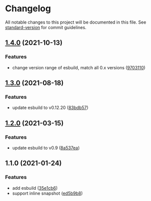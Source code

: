 # Changelog

All notable changes to this project will be documented in this file. See [standard-version](https://github.com/conventional-changelog/standard-version) for commit guidelines.

## [1.4.0](https://github.com/ambar/es-jest/compare/v1.3.0...v1.4.0) (2021-10-13)


### Features

* change version range of esbuild, match all 0.x versions ([9703110](https://github.com/ambar/es-jest/commit/9703110066736e97e16a3a42872ac55ba16613f8))

## [1.3.0](https://github.com/ambar/es-jest/compare/v1.1.0...v1.3.0) (2021-08-18)

### Features

- update esbuild to v0.12.20 ([83bdb57](https://github.com/ambar/es-jest/commit/83bdb57))

## [1.2.0](https://github.com/ambar/es-jest/compare/v1.1.0...v1.2.0) (2021-03-15)

### Features

- update esbuild to v0.9 ([8a537ea](https://github.com/ambar/es-jest/commit/8a537ea7c95a14110d310b4594e96f8277fb557c))

## 1.1.0 (2021-01-24)

### Features

- add esbuild ([35e1cb6](https://github.com/ambar/es-jest/commit/35e1cb659f1f8a5229f698b472d62e8d08c885bf))
- support inline snapshot ([ed5b9b8](https://github.com/ambar/es-jest/commit/ed5b9b86486f01e8d039ae75d991963621ea732c))
